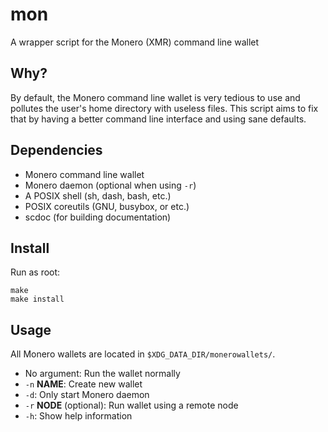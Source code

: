 # mon

A wrapper script for the Monero (XMR) command line wallet

## Why?

By default, the Monero command line wallet is very tedious to use and
pollutes the user's home directory with useless files. This script aims
to fix that by having a better command line interface and using sane defaults.

## Dependencies

- Monero command line wallet
- Monero daemon (optional when using `-r`)
- A POSIX shell (sh, dash, bash, etc.)
- POSIX coreutils (GNU, busybox, or etc.)
- scdoc (for building documentation)

## Install

Run as root:

```
make
make install
```

## Usage

All Monero wallets are located in `$XDG_DATA_DIR/monerowallets/`.

- No argument: Run the wallet normally
- `-n` **NAME**: Create new wallet
- `-d`: Only start Monero daemon
- `-r` **NODE** (optional): Run wallet using a remote node
- `-h`: Show help information
